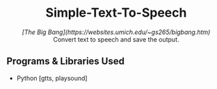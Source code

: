 <h1 align="center">Simple-Text-To-Speech</h1>

<p align="center">
  <i>[The Big Bang](https://websites.umich.edu/~gs265/bigbang.htm)</i>
  <br>
  Convert text to speech and save the output.
</p>

## Programs & Libraries Used

- Python [gtts, playsound]
